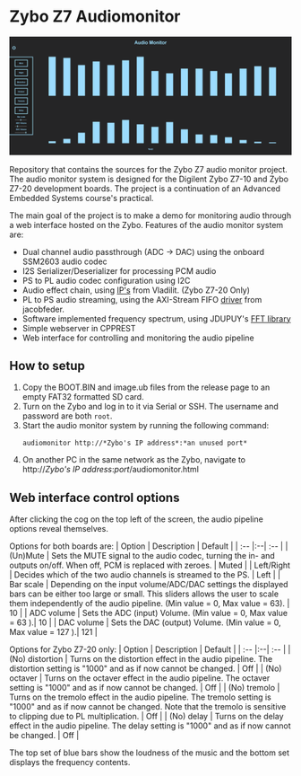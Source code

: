 # Zybo Z7 Audiomonitor
![alt text](Readme_images/webinterface.png "Web interface screen shot")

Repository that contains the sources for the Zybo Z7 audio monitor project. The audio monitor system is designed for the Digilent Zybo Z7-10 and Zybo Z7-20 development boards. The project is a continuation of an Advanced Embedded Systems course's practical.

The main goal of the project is to make a demo for monitoring audio through a web interface hosted on the Zybo. Features of the audio monitor system are:
- Dual channel audio passthrough (ADC -> DAC) using the onboard SSM2603 audio codec
- I2S Serializer/Deserializer for processing PCM audio
- PS to PL audio codec configuration using I2C
- Audio effect chain, using [IP's](https://github.com/Vladilit/fpga-multi-effect) from Vladilit. (Zybo Z7-20 Only)
- PL to PS audio streaming, using the AXI-Stream FIFO [driver](https://github.com/jacobfeder/axisfifo) from jacobfeder.
- Software implemented frequency spectrum, using JDUPUY's [FFT library](https://github.com/jdupuy/dj_fft)
- Simple webserver in CPPREST
- Web interface for controlling and monitoring the audio pipeline

## How to setup
1. Copy the BOOT.BIN and image.ub files from the release page to an empty FAT32 formatted SD card.
2. Turn on the Zybo and log in to it via Serial or SSH. The username and password are both `root`.
3. Start the audio monitor system by running the following command:
    ````
    audiomonitor http://*Zybo's IP address*:*an unused port*
    ````
4. On another PC in the same network as the Zybo, navigate to http://*Zybo's IP address*:*port*/audiomonitor.html

## Web interface control options
After clicking the cog on the top left of the screen, the audio pipeline options reveal themselves.


Options for both boards are:
| Option       | Description | Default |
| :-- |:--| :-- |
| (Un)Mute | Sets the MUTE signal to the audio codec, turning the in- and outputs on/off. When off, PCM is replaced with zeroes. | Muted |
| Left/Right | Decides which of the two audio channels is streamed to the PS. | Left |
| Bar scale | Depending on the input volume/ADC/DAC settings the displayed bars can be either too large or small. This sliders allows the user to scale them independently of the audio pipeline. (Min value = 0, Max value = 63). | 10 |
| ADC volume | Sets the ADC (input) Volume. (Min value = 0, Max value = 63 ).| 10 |
| DAC volume | Sets the DAC (output) Volume. (Min value = 0, Max value = 127 ).| 121 |


Options for Zybo Z7-20 only:
| Option       | Description | Default |
| :-- |:--| :-- |
| (No) distortion | Turns on the distortion effect in the audio pipeline. The distortion setting is "1000" and as if now cannot be changed. | Off |
| (No) octaver | Turns on the octaver effect in the audio pipeline. The octaver setting is "1000" and as if now cannot be changed. | Off |
| (No) tremolo | Turns on the tremolo effect in the audio pipeline. The tremolo setting is "1000" and as if now cannot be changed. Note that the tremolo is sensitive to clipping due to PL multiplication. | Off |
| (No) delay | Turns on the delay effect in the audio pipeline. The delay setting is "1000" and as if now cannot be changed. | Off |

The top set of blue bars show the loudness of the music and the bottom set displays the frequency contents.